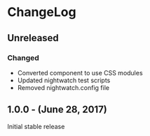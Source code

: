 ChangeLog
=========

Unreleased
----------
### Changed
* Converted component to use CSS modules
* Updated nightwatch test scripts
* Removed nightwatch.config file

1.0.0 - (June 28, 2017)
-----------------
Initial stable release
